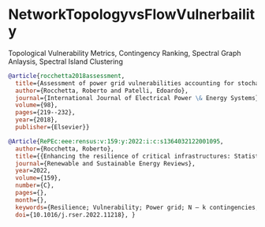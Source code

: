 # NetworkTopologyvsFlowVulnerbaility
Topological Vulnerability Metrics, Contingency Ranking, Spectral Graph Anlaysis, Spectral Island Clustering


 
``` bibtex
@article{rocchetta2018assessment,
  title={Assessment of power grid vulnerabilities accounting for stochastic loads and model imprecision},
  author={Rocchetta, Roberto and Patelli, Edoardo},
  journal={International Journal of Electrical Power \& Energy Systems},
  volume={98},
  pages={219--232},
  year={2018},
  publisher={Elsevier}}
```

``` bibtex
@Article{RePEc:eee:rensus:v:159:y:2022:i:c:s1364032122001095,
  author={Rocchetta, Roberto},
  title={{Enhancing the resilience of critical infrastructures: Statistical analysis of power grid spectral clustering and post-contingency vulnerability metrics}},
  journal={Renewable and Sustainable Energy Reviews},
  year=2022,
  volume={159},
  number={C},
  pages={},
  month={},
  keywords={Resilience; Vulnerability; Power grid; N – k contingencies; Spectral clustering; Networks topology},
  doi={10.1016/j.rser.2022.11218}, }
```
